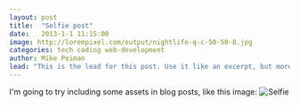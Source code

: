 ```yaml
---
layout: post
title:  "Selfie post"
date:   2013-1-1 11:15:00
image: http://lorempixel.com/output/nightlife-q-c-50-50-8.jpg
categories: tech coding web-development
author: Mike Peiman
lead: "This is the lead for this post. Use it like an excerpt, but more flexible."
---
```


I'm going to try including some assets in blog posts, like this image:
![Selfie](D:\Web\frow-mikepeiman\images\mike-1x1.jpg)
